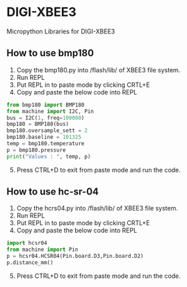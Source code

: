 # DIGI-XBEE3
Micropython Libraries for DIGI-XBEE3

## How to use bmp180

1. Copy the bmp180.py into /flash/lib/ of XBEE3 file system.
2. Run REPL
3. Put REPL in to paste mode by clicking CRTL+E
4. Copy and paste the below code into REPL

```python
from bmp180 import BMP180
from machine import I2C, Pin
bus = I2C(1, freq=100000)
bmp180 = BMP180(bus)
bmp180.oversample_sett = 2
bmp180.baseline = 101325
temp = bmp180.temperature
p = bmp180.pressure
print("Values : ", temp, p)
```
5. Press CTRL+D to exit from paste mode and run the code.

## How to use hc-sr-04

1. Copy the hcrs04.py into /flash/lib/ of XBEE3 file system.
2. Run REPL
3. Put REPL in to paste mode by clicking CRTL+E
4. Copy and paste the below code into REPL

```python
import hcsr04
from machine import Pin
p = hcsr04.HCSR04(Pin.board.D3,Pin.board.D2)
p.distance_mm()
```
5. Press CTRL+D to exit from paste mode and run the code.
